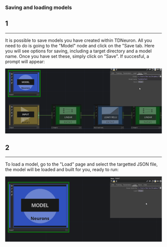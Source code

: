 ### Saving and loading models

## 1
---

It is possible to save models you have created within TDNeuron. All you need to do is going to the "Model" node and click on the "Save tab. Here you will see options for saving, including a target directory and a model name. Once you have set these, simply click on "Save". If succesful, a prompt will appear:

![alt text](01.SavingAModel.gif)

## 2
---

To load a model, go to the "Load" page and select the targetted JSON file, the model will be loaded and built for you, ready to run:

![alt text](02.LoadingAModel.gif)

